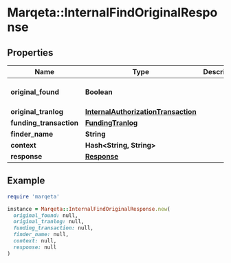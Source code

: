 # Marqeta::InternalFindOriginalResponse

## Properties

| Name | Type | Description | Notes |
| ---- | ---- | ----------- | ----- |
| **original_found** | **Boolean** |  | [optional][default to false] |
| **original_tranlog** | [**InternalAuthorizationTransaction**](InternalAuthorizationTransaction.md) |  | [optional] |
| **funding_transaction** | [**FundingTranlog**](FundingTranlog.md) |  | [optional] |
| **finder_name** | **String** |  | [optional] |
| **context** | **Hash&lt;String, String&gt;** |  | [optional] |
| **response** | [**Response**](Response.md) |  | [optional] |

## Example

```ruby
require 'marqeta'

instance = Marqeta::InternalFindOriginalResponse.new(
  original_found: null,
  original_tranlog: null,
  funding_transaction: null,
  finder_name: null,
  context: null,
  response: null
)
```

